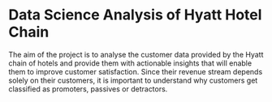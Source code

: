 # Data Science Analysis of Hyatt Hotel Chain

The aim of the project is to analyse the customer data provided by the Hyatt chain of hotels and provide them with actionable insights that will enable them to improve customer satisfaction. Since their revenue stream depends solely on their customers, it is important to understand why customers get classified as promoters, passives or detractors.
